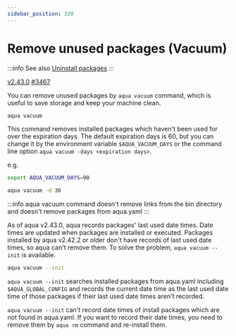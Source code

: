 ```yaml
---
sidebar_position: 320
---
```


# Remove unused packages (Vacuum)

:::info
See also [Uninstall packages](./uninstall-packages.md)
:::

[v2.43.0](https://github.com/aquaproj/aqua/releases/tag/v2.43.0) [#3467](https://github.com/aquaproj/aqua/pull/3467)

You can remove unused packages by `aqua vacuum` command, which is useful to save storage and keep your machine clean.

```sh
aqua vacuum
```

This command removes installed packages which haven't been used for over the expiration days.
The default expiration days is 60, but you can change it by the environment variable `$AQUA_VACUUM_DAYS` or the command line option `aqua vacuum -days <expiration days>`.

e.g.

```sh
export AQUA_VACUUM_DAYS=90
```

```sh
aqua vacuum -d 30
```

:::info
aqua vacuum command doesn't remove links from the bin directory and doesn't remove packages from aqua.yaml
:::

As of aqua v2.43.0, aqua records packages' last used date times.
Date times are updated when packages are installed or executed.
Packages installed by aqua v2.42.2 or older don't have records of last used date times, so aqua can't remove them.
To solve the problem, `aqua vacuum --init` is available.

```sh
aqua vacuum --init
```

`aqua vacuum --init` searches installed packages from aqua.yaml including `$AQUA_GLOBAL_CONFIG` and records the current date time as the last used date time of those packages if their last used date times aren't recorded.

`aqua vacuum --init` can't record date times of install packages which are not found in aqua.yaml.
If you want to record their date times, you need to remove them by `aqua rm` command and re-install them.
